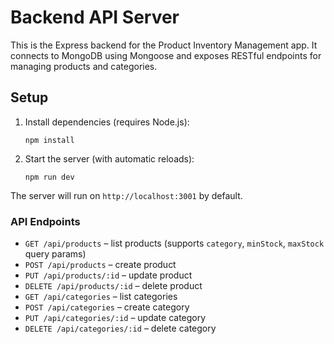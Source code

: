 # Backend API Server

This is the Express backend for the Product Inventory Management app. It connects to MongoDB using Mongoose and exposes RESTful endpoints for managing products and categories.


## Setup

1. Install dependencies (requires Node.js):
   ```
   npm install
   ```

2. Start the server (with automatic reloads):
   ```
   npm run dev
   ```

The server will run on `http://localhost:3001` by default.

### API Endpoints

- `GET /api/products` – list products (supports `category`, `minStock`, `maxStock` query params)
- `POST /api/products` – create product
- `PUT /api/products/:id` – update product
- `DELETE /api/products/:id` – delete product
- `GET /api/categories` – list categories
- `POST /api/categories` – create category
- `PUT /api/categories/:id` – update category
- `DELETE /api/categories/:id` – delete category
